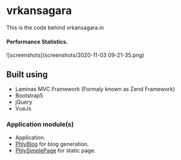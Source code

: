 # vrkansagara
This is the code behind vrkansagara.in


#### Performance Statistics.
![screenshots](screenshots/2020-11-03 09-21-35.png)


## Built using
- Laminas MVC Framework (Formaly known as Zend Framework)
- Bootstrap5
- jQuery
- VueJs


### Application module(s)
- Application.
- [PhlyBlog](!https://github.com/phly/PhlyBlog) for blog generation.
- [PhlySimplePage](!https://github.com/phly/PhlySimplePage) for static page.
